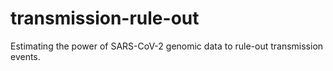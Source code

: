# transmission-rule-out
Estimating the power of SARS-CoV-2 genomic data to rule-out transmission events.
